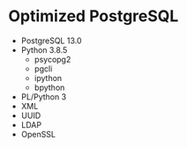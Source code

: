 # Optimized PostgreSQL

- PostgreSQL 13.0
- Python 3.8.5
    - psycopg2
    - pgcli
    - ipython
    - bpython
- PL/Python 3
- XML
- UUID
- LDAP
- OpenSSL